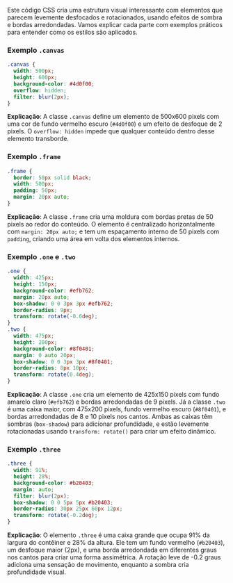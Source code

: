 Este código CSS cria uma estrutura visual interessante com elementos que parecem levemente desfocados e rotacionados, usando efeitos de sombra e bordas arredondadas. Vamos explicar cada parte com exemplos práticos para entender como os estilos são aplicados.

### Exemplo `.canvas`

```css
.canvas {
  width: 500px;
  height: 600px;
  background-color: #4d0f00;
  overflow: hidden;
  filter: blur(2px);
}

```

**Explicação**: A classe `.canvas` define um elemento de 500x600 pixels com uma cor de fundo vermelho escuro (`#4d0f00`) e um efeito de desfoque de 2 pixels. O `overflow: hidden` impede que qualquer conteúdo dentro desse elemento transborde.

### Exemplo `.frame`

```css
.frame {
  border: 50px solid black;
  width: 500px;
  padding: 50px;
  margin: 20px auto;
}

```

**Explicação**: A classe `.frame` cria uma moldura com bordas pretas de 50 pixels ao redor do conteúdo. O elemento é centralizado horizontalmente com `margin: 20px auto;` e tem um espaçamento interno de 50 pixels com `padding`, criando uma área em volta dos elementos internos.

### Exemplo `.one` e `.two`

```css
.one {
  width: 425px;
  height: 150px;
  background-color: #efb762;
  margin: 20px auto;
  box-shadow: 0 0 3px 3px #efb762;
  border-radius: 9px;
  transform: rotate(-0.6deg);
}
.two {
  width: 475px;
  height: 200px;
  background-color: #8f0401;
  margin: 0 auto 20px;
  box-shadow: 0 0 3px 3px #8f0401;
  border-radius: 8px 10px;
  transform: rotate(0.4deg);
}

```

**Explicação**: A classe `.one` cria um elemento de 425x150 pixels com fundo amarelo claro (`#efb762`) e bordas arredondadas de 9 pixels. Já a classe `.two` é uma caixa maior, com 475x200 pixels, fundo vermelho escuro (`#8f0401`), e bordas arredondadas de 8 e 10 pixels nos cantos. Ambas as caixas têm sombras (`box-shadow`) para adicionar profundidade, e estão levemente rotacionadas usando `transform: rotate()` para criar um efeito dinâmico.

### Exemplo `.three`

```css
.three {
  width: 91%;
  height: 28%;
  background-color: #b20403;
  margin: auto;
  filter: blur(2px);
  box-shadow: 0 0 5px 5px #b20403;
  border-radius: 30px 25px 60px 12px;
  transform: rotate(-0.2deg);
}

```

**Explicação**: O elemento `.three` é uma caixa grande que ocupa 91% da largura do contêiner e 28% da altura. Ele tem um fundo vermelho (`#b20403`), um desfoque maior (2px), e uma borda arredondada em diferentes graus nos cantos para criar uma forma assimétrica. A rotação leve de -0.2 graus adiciona uma sensação de movimento, enquanto a sombra cria profundidade visual.
